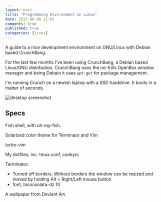 ```yaml
---
layout: post
title: "Programming Environment on Linux"
date: 2013-08-06 21:01
comments: true
published: true
categories: [linux]
---
```


A guide to a nice development environment on GNU/Linux with Debian based
CrunchBang.

<!--more-->

For the last few months I've been using CrunchBang, a Debian based Linux/GNU
distribution. CrunchBang uses the no-frills OpenBox window manager and being
Debain it uses `apt-get` for package management.

I'm running Crunch on a newish laptop with a SSD harddrive. It boots in a
matter of seconds.

![desktop screenshot](/images/vim-crunch.png)

## Specs

Fish shell, with oh-my-fish.

Solarized color theme for Terminaor and Vim

turbo-vim

My dotfiles, inc. tmux.conf, conkyrc

Terminator:

* Turned off borders. Without borders the window can be resized and
moved by holding Alt + Right/Left mouse button.
* font, Inconsolata-dz 10


A wallpaper from Deviant Art.

